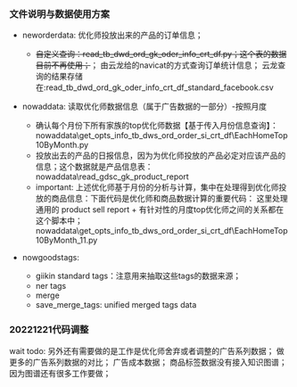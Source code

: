 ### 文件说明与数据使用方案
- neworderdata: 优化师投放出来的产品的订单信息；
    - ~~自定义查询：read_tb_dwd_ord_gk_oder_info_crt_df.py；这个表的数据目前不再使用；~~；
      由云龙给的navicat的方式查询订单统计信息；
      云龙查询的结果存储在:read_tb_dwd_ord_gk_oder_info_crt_df_standard_facebook.csv
    
- nowaddata: 读取优化师数据信息（属于广告数据的一部分）-按照月度
    - 确认每个月份下所有家族的top优化师数据【基于传入月份信息查询】：
      nowaddata\get_opts_info_tb_dws_ord_order_si_crt_df\EachHomeTop10ByMonth.py
    - 投放出去的产品的日报信息，因为为优化师投放的产品必定对应该产品的信息；这个数据就是产品信息表：
      nowaddata\read_gdsc_gk_product_report
    - important:
      上述优化师基于月份的分析与计算，集中在处理得到优化师投放的商品信息：下面代码是优化师和商品数据计算的重要代码：
      这里处理通用的 product sell report + 有针对性的月度top优化师之间的关系都在这个脚本中；
      nowaddata\get_opts_info_tb_dws_ord_order_si_crt_df\EachHomeTop10ByMonth_11.py
 
- nowgoodstags: 
    - giikin standard tags：注意用来抽取这些tags的数据来源；
    - ner tags
    - merge
    - save_merge_tags: unified merged tags data
      
### 20221221代码调整
wait todo:
    另外还有需要做的是工作是优化师舍弃或者调整的广告系列数据；
    做更多的广告系列数据的对比；
    广告成本数据；
    商品标签数据没有接入知识图谱；因为图谱还有很多工作要做；